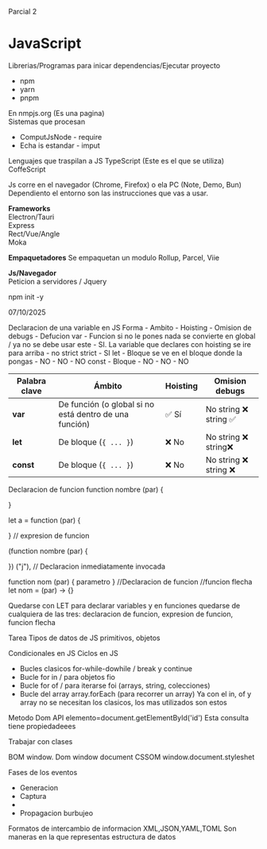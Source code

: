 Parcial 2
# JavaScript

Librerias/Programas para inicar dependencias/Ejecutar proyecto
- npm
- yarn
- pnpm

En nmpjs.org (Es una pagina)  
Sistemas que procesan 
- ComputJsNode - require  
- Echa is estandar - imput


Lenguajes que traspilan a JS
TypeScript  (Este es el que se utiliza)   
CoffeScript

Js corre en el navegador (Chrome, Firefox) o ela PC (Note, Demo, Bun) Dependiento el entorno son las instrucciones que vas a usar.

**Frameworks**  
Electron/Tauri  
Express  
Rect/Vue/Angle  
Moka

**Empaquetadores**
Se empaquetan un modulo Rollup, Parcel, Viie

**Js/Navegador**  
Peticion a servidores / Jquery  


npm init -y

07/10/2025

Declaracion de una variable en JS
Forma - Ambito - Hoisting - Omision de debugs - Defucion 
var   - Funcion si no le pones nada se convierte en global / ya no se debe usar este - SI. La variable que declares con hoisting se ire para arriba - no strict strict - SI
let  -  Bloque se ve en el bloque donde la pongas - NO - NO - NO
const - Bloque - NO - NO -  NO

| Palabra clave | Ámbito                     | Hoisting | Omision debugs |
|----------------|----------------------------|-----------|----------------|
| **var**        | De función (o global si no está dentro de una función) | ✅ Sí | No string ❌ string ✅  |
| **let**        | De bloque (`{ ... }`)      | ❌ No      |  No string ❌ string❌    |
| **const**      | De bloque (`{ ... }`)      | ❌ No      |  No string ❌ string ❌   |

Declaracion de funcion 
function nombre (par) {

}

let a = function (par) {

} // expresion de funcion

(function nombre (par) {

}) ("j"), // Declaracion inmediatamente invocada 

function nom (par) {
   parametro
} //Declaracion de funcion
//funcion flecha let nom = (par) -> {} 

Quedarse con LET para declarar variables
y en funciones quedarse de cualquiera de las tres: declaracion de funcion, expresion de funcion, funcion flecha

Tarea
Tipos de datos de JS primitivos, objetos

Condicionales en JS
Ciclos en JS
- Bucles clasicos for-while-dowhile / break y continue
- Bucle for in / para objetos fio
- Bucle for of / para iterarse foi (arrays, string, colecciones)
- Bucle del array array.forEach (para recorrer un array)
Ya con el in, of y array no se necesitan los clasicos, los mas utilizados son estos

Metodo Dom API
elemento=document.getElementById('id') Esta consulta tiene propiedadeees

Trabajar con clases 

BOM window.
Dom window document
CSSOM window.document.styleshet

Fases de los eventos
- Generacion
- Captura
- 
- Propagacion burbujeo

Formatos de intercambio de informacion XML,JSON,YAML,TOML
Son maneras en la que representas estructura de datos 


